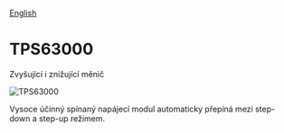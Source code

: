 
[English](./README.md)
<!--- module --->
# TPS63000
<!--- Emodule --->

<!--- subtitle ---> Zvyšující i znižující měnič<!--- Esubtitle --->

![TPS63000](/doc/img/TPS63000_QRcode.png)

<!--- description ---> Vysoce účinný spínaný napájecí modul automaticky přepíná mezi step-down a step-up režimem.<!--- Edescription --->
            